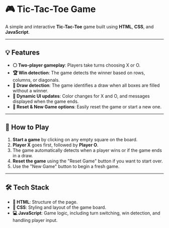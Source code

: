 # 🎮 Tic-Tac-Toe Game

A simple and interactive **Tic-Tac-Toe** game built using **HTML**, **CSS**, and **JavaScript**.

---

## 💡 Features
- **⚪ Two-player gameplay**: Players take turns choosing X or O.
- **🏆 Win detection**: The game detects the winner based on rows, columns, or diagonals.
- **🔁 Draw detection**: The game identifies a draw when all boxes are filled without a winner.
- **🎨 Dynamic UI updates**: Color changes for X and O, and messages displayed when the game ends.
- **🔄 Reset & New Game options**: Easily reset the game or start a new one.

---

## 🚀 How to Play
1. **Start a game** by clicking on any empty square on the board.
2. **Player X** goes first, followed by **Player O**.
3. The game automatically detects when a player wins or if the game ends in a draw.
4. **Reset the game** using the "Reset Game" button if you want to start over.
5. Use the "New Game" button to begin a fresh game.

---

## 🛠 Tech Stack
- **🔲 HTML**: Structure of the page.
- **🎨 CSS**: Styling and layout of the game board.
- **💻 JavaScript**: Game logic, including turn switching, win detection, and handling player input.
